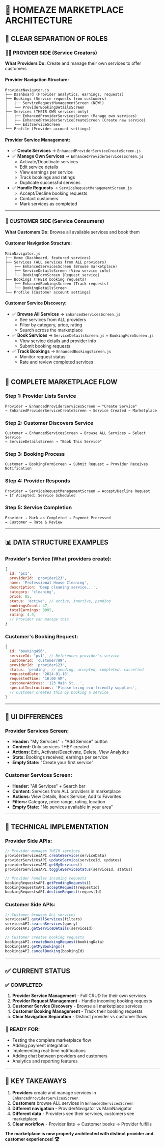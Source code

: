 # 🏪 HOMEAZE MARKETPLACE ARCHITECTURE

## 🎯 **CLEAR SEPARATION OF ROLES**

### **👨‍🔧 PROVIDER SIDE (Service Creators)**
**What Providers Do:** Create and manage their own services to offer customers

#### **Provider Navigation Structure:**
```
ProviderNavigator.js
├── Dashboard (Provider analytics, earnings, requests)
├── Bookings (Service requests from customers)
│   ├── ServiceRequestManagementScreen (NEW!)
│   └── ProviderBookingDetailsScreen
├── Services (THEIR OWN services only)
│   ├── EnhancedProviderServicesScreen (Manage own services)
│   ├── EnhancedProviderServiceCreateScreen (Create new service)
│   └── EditServiceScreen
└── Profile (Provider account settings)
```

#### **Provider Service Management:**
- ✅ **Create Services** → `EnhancedProviderServiceCreateScreen.js`
- ✅ **Manage Own Services** → `EnhancedProviderServicesScreen.js`
  - Activate/Deactivate services
  - Edit service details
  - View earnings per service
  - Track bookings and ratings
  - Duplicate successful services
- ✅ **Handle Requests** → `ServiceRequestManagementScreen.js`
  - Accept/Decline booking requests
  - Contact customers
  - Mark services as completed

---

### **👤 CUSTOMER SIDE (Service Consumers)**
**What Customers Do:** Browse all available services and book them

#### **Customer Navigation Structure:**
```
MainNavigator.js
├── Home (Dashboard, featured services)
├── Services (ALL services from ALL providers)
│   ├── EnhancedServicesScreen (Browse marketplace)
│   ├── ServiceDetailsScreen (View service info)
│   └── BookingFormScreen (Request service)
├── Bookings (THEIR booking requests)
│   ├── EnhancedBookingsScreen (Track requests)
│   └── BookingDetailsScreen
└── Profile (Customer account settings)
```

#### **Customer Service Discovery:**
- ✅ **Browse All Services** → `EnhancedServicesScreen.js`
  - See services from ALL providers
  - Filter by category, price, rating
  - Search across the marketplace
- ✅ **Book Services** → `ServiceDetailsScreen.js` + `BookingFormScreen.js`
  - View service details and provider info
  - Submit booking requests
- ✅ **Track Bookings** → `EnhancedBookingsScreen.js`
  - Monitor request status
  - Rate and review completed services

---

## 🔄 **COMPLETE MARKETPLACE FLOW**

### **Step 1: Provider Lists Service**
```
Provider → EnhancedProviderServicesScreen → "Create Service" 
→ EnhancedProviderServiceCreateScreen → Service Created → Marketplace
```

### **Step 2: Customer Discovers Service**
```
Customer → EnhancedServicesScreen → Browse ALL Services → Select Service
→ ServiceDetailsScreen → "Book This Service"
```

### **Step 3: Booking Process**
```
Customer → BookingFormScreen → Submit Request → Provider Receives Notification
```

### **Step 4: Provider Responds**
```
Provider → ServiceRequestManagementScreen → Accept/Decline Request
→ If Accepted: Service Scheduled
```

### **Step 5: Service Completion**
```
Provider → Mark as Completed → Payment Processed 
→ Customer → Rate & Review
```

---

## 📊 **DATA STRUCTURE EXAMPLES**

### **Provider's Service (What providers create):**
```javascript
{
  id: 'ps1',
  providerId: 'provider123',
  name: 'Professional House Cleaning',
  description: 'Deep cleaning service...',
  category: 'cleaning',
  price: 85,
  status: 'active', // active, inactive, pending
  bookingsCount: 47,
  totalEarnings: 3995,
  rating: 4.9,
  // Provider can manage this
}
```

### **Customer's Booking Request:**
```javascript
{
  id: 'booking456',
  serviceId: 'ps1', // References provider's service
  customerId: 'customer789',
  providerId: 'provider123',
  status: 'pending', // pending, accepted, completed, cancelled
  requestedDate: '2024-01-18',
  requestedTime: '10:00 AM',
  customerAddress: '123 Main St...',
  specialInstructions: 'Please bring eco-friendly supplies',
  // Customer creates this by booking a service
}
```

---

## 🎨 **UI DIFFERENCES**

### **Provider Services Screen:**
- **Header:** "My Services" + "Add Service" button
- **Content:** Only services THEY created
- **Actions:** Edit, Activate/Deactivate, Delete, View Analytics
- **Stats:** Bookings received, earnings per service
- **Empty State:** "Create your first service"

### **Customer Services Screen:**
- **Header:** "All Services" + Search bar
- **Content:** Services from ALL providers in marketplace
- **Actions:** View Details, Book Service, Add to Favorites
- **Filters:** Category, price range, rating, location
- **Empty State:** "No services available in your area"

---

## 🔧 **TECHNICAL IMPLEMENTATION**

### **Provider Side APIs:**
```javascript
// Provider manages THEIR services
providerServicesAPI.createService(serviceData)
providerServicesAPI.updateService(serviceId, updates)
providerServicesAPI.getMyServices()
providerServicesAPI.toggleServiceStatus(serviceId, status)

// Provider handles incoming requests
bookingRequestsAPI.getPendingRequests()
bookingRequestsAPI.acceptRequest(requestId)
bookingRequestsAPI.declineRequest(requestId)
```

### **Customer Side APIs:**
```javascript
// Customer browses ALL services
servicesAPI.getAllServices(filters)
servicesAPI.searchServices(query)
servicesAPI.getServiceDetails(serviceId)

// Customer creates booking requests
bookingsAPI.createBookingRequest(bookingData)
bookingsAPI.getMyBookings()
bookingsAPI.cancelBooking(bookingId)
```

---

## ✅ **CURRENT STATUS**

### **✅ COMPLETED:**
1. **Provider Service Management** - Full CRUD for their own services
2. **Provider Request Management** - Handle incoming booking requests  
3. **Customer Service Discovery** - Browse all marketplace services
4. **Customer Booking Management** - Track their booking requests
5. **Clear Navigation Separation** - Distinct provider vs customer flows

### **🚀 READY FOR:**
- Testing the complete marketplace flow
- Adding payment integration
- Implementing real-time notifications
- Adding chat between providers and customers
- Analytics and reporting features

---

## 🎯 **KEY TAKEAWAYS**

1. **Providers** create and manage services in `EnhancedProviderServicesScreen`
2. **Customers** browse ALL services in `EnhancedServicesScreen` 
3. **Different navigation** - ProviderNavigator vs MainNavigator
4. **Different data** - Providers see their services, customers see marketplace
5. **Clear workflow** - Provider lists → Customer books → Provider fulfills

**The marketplace is now properly architected with distinct provider and customer experiences! 🏆**
